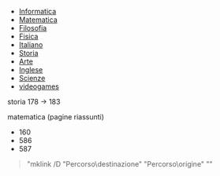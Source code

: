 - [Informatica](Informatica.md)
- [Matematica](Matematica.md)
- [Filosofia](./Filosofia/Filosofia.md)
- [Fisica](./Fisica/Fisica.md)
- [Italiano](./Italiano/Italiano.md)
- [Storia](./Storia/Storia.md)
- [Arte](./Arte/Arte.md)
- [Inglese](./Inglese/English.md)
- [Scienze](./Scienze/Scienze.md)
- [videogames](./videogames/videogames.md)

storia
178 -> 183

matematica (pagine riassunti)
- 160
- 586
- 587

> "mklink /D "Percorso\destinazione" "Percorso\origine"   ""